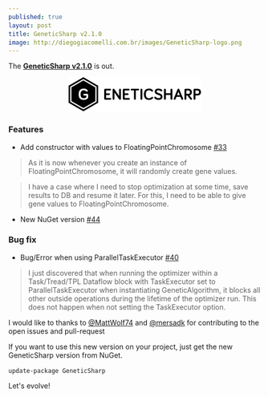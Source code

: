 ```yaml
---
published: true
layout: post
title: GeneticSharp v2.1.0
image: http://diegogiacomelli.com.br/images/GeneticSharp-logo.png
---
```

The **[GeneticSharp v2.1.0](https://github.com/giacomelli/GeneticSharp)** is out.
 
<center>
<img src="../images/GeneticSharp-logo.png">
</center>

### Features
* Add constructor with values to FloatingPointChromosome [#33](https://github.com/giacomelli/GeneticSharp/issues/33)

> As it is now whenever you create an instance of FloatingPointChromosome, it will randomly create gene values.

> I have a case where I need to stop optimization at some time, save results to DB and resume it later. For this, I need to be able to give gene values to FloatingPointChromosome.

* New NuGet version [#44](https://github.com/giacomelli/GeneticSharp/issues/44)

### Bug fix
* Bug/Error when using ParallelTaskExecutor [#40](https://github.com/giacomelli/GeneticSharp/issues/40)

> I just discovered that when running the optimizer within a Task/Tread/TPL Dataflow block with TaskExecutor set to ParallelTaskExecutor when instantiating GeneticAlgorithm, it blocks all other outside operations during the lifetime of the optimizer run. This does not happen when not setting the TaskExecutor option.

I would like to thanks to [@MattWolf74](https://github.com/MattWolf74)  and [@mersadk](https://github.com/mersadk) for contributing to the open issues and pull-request 

If you want to use this new version on your project, just get the new GeneticSharp version from NuGet.

 ```shell
 update-package GeneticSharp
 ```

Let's evolve!
